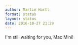```yaml
---
author: Martin Hartl
format: status
layout: status
date: 2016-10-27 21:29
---
```

I'm still waiting for you, Mac Mini!